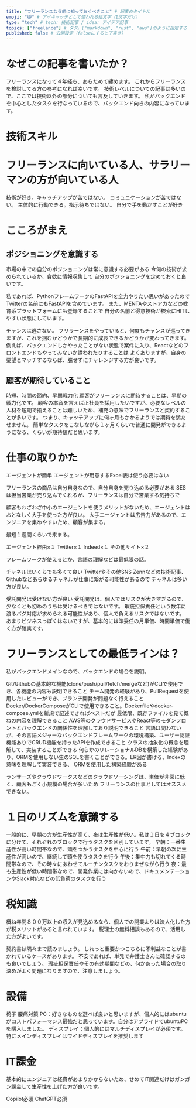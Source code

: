 ```yaml
---
title: "フリーランスなる前に知っておくべきこと" # 記事のタイトル
emoji: "😸" # アイキャッチとして使われる絵文字（1文字だけ）
type: "tech" # tech: 技術記事 / idea: アイデア記事
topics: ["freelance"] # タグ。["markdown", "rust", "aws"]のように指定する
published: false # 公開設定（falseにすると下書き）
---
```


# なぜこの記事を書いたか？
フリーランスになって４年経ち、あらためて纏めます。
これからフリーランスを検討してる方の参考になれば幸いです。
技術レベルについての記事は多いので、ここでは技術以外の部分についても言及していきます。
私がバックエンドを中心としたタスクを行なっているので、バックエンド向きの内容になっています。

# 技術スキル

# フリーランスに向いている人、サラリーマンの方が向いている人
技術が好き。キャッチアップが苦ではない。
コミュニケーションが苦ではない。
主体的に行動できる。指示待ちではない。
自分で手を動かすことが好き

# こころがまえ
## ポジショニングを意識する
市場の中での自分のポジショニングは常に意識する必要がある
今何の技術が求められているか、貪欲に情報収集して
自分のポジショニングを定めておくと良いです。

私であれば、PythonフレームワークのFastAPIを全力やりたい思いがあったので
Twitterの名前にもFastAPIを含めています。
また、MENTAやストアカなどの教育系プラットフォームにも登録することで
自分の名前と得意技術が検索にHITしやすい状態にしています。

チャンスは逃さない。
フリラーンスをやっていると、何度もチャンスが巡ってきますが、これを掴むかどうかで長期的に成長できるかどうかが変わってきます。
例えば、バックエンドしかやったことがない状態で案件に入り、Reactなどのフロントエンドもやってみないか誘われたりすることは
よくありますが、自身の要望とマッチするならば、臆せずにチャレンジする方が良いです。


## 顧客が期待していること
時短、時間の節約、早期戦力化
顧客がフリーランスに期待することは、早期の戦力化です。
顧客の本音を言えば正社員を採用したいですが、必要なレベルの人材を短期で揃えることは難しいため、補充の意味でフリーランスと契約することが多いです。
つまり、キャッチアップに何ヶ月もかかるようでは期待を満たせません。
簡単なタスクをこなしながら１ヶ月くらいで普通に開発ができるようになる、くらいが期待値だと思います。

# 仕事の取りかた
エージェントが簡単
エージェントが用意するExcel表は使う必要はない

フリーランスの商品は自分自身なので、自分自身を売り込める必要がある
SESは担当営業が売り込んでくれるが、フリーランスは自分で営業する気持ちで

顧客もわざわざ中小のエージェントを使うメリットがないため、エージェントはおとなしく大手を使った方が良い。
大手エージェントは広告力があるので、エンジニアを集めやすいため、顧客が集まる。

最短１週間くらいで来まる。

エージェント経由×１
Twitter×１
Indeed×１
その他サイト×２


フレームワークが使えるとか、言語の理解などは最低限の話。

チャネルはいくらでも多くて良い
Twitterやその他SNS
Zennなどの技術記事、Githubなどあらゆるチャネルが仕事に繋がる可能性があるので
チャネルは多い方が良い。

受託開発は受けない方が良い
受託開発は、個人ではリスクが大きすぎるので、少なくとも初めのうちは受けるべきではないです。
瑕疵担保責任という数年に渡るバグ対応が求められる可能性があり、個人で負えるリスクではないです。
あまりビジネスっぽくはないですが、基本的には準委任の月単価、時間単価で働く方が確実です。

# フリーランスとしての最低ラインは？
私がバックエンドメインなので、バックエンドの場合を説明。

Git/Githubの基本的な機能(clone/push/pull/fetch/mergeなど)がCLIで使用でき、各機能の内容も説明できること
チーム開発の経験があり、PullRequestを使用したレビューができ、ブランチ開発が問題なく行えること
Docker/DockerComposeがCLIで使用できること。Dockerfileやdocker-compose.ymlを新規で記述できればベストだが
最低限、既存ファイルを見て概ねの内容を理解できること
AWS等のクラウドサービスやReact等のモダンフロントとバックエンドの関係性を理解しており説明できること
言語は問わないが、その言語メジャーなバックエンドフレームワークの環境構築、ユーザー認証機能ありでCRUD機能を持ったAPIを作成できること
クラスの抽象化の概念を理解して、実装することができる
何らかのリレーショナルDBを構築した経験があり、ORMを使用しない生のSQLを書くことができる。ER図が書ける、Indexの意味を理解して実装できる、
ORMを使用した構築経験がある

ランサーズやクラウドワークスなどのクラウドソーシングは、単価が非常に低く、顧客もごく小規模の場合が多いため
フリーランスの仕事としてはオススメできない。

# １日のリズムを意識する
一般的に、早朝の方が生産性が高く、夜は生産性が低い。私は１日を４ブロックに分けて、それぞれのブロックで行うタスクを区別しています。
早朝：一番生産性が高い時間帯なので、頭をつかうタスクを中心に行う
午前：早朝の次に生産性が高いので、継続して頭を使うタスクを行う
午後：集中力も切れてくる時間帯なので、その時々にあわせてルーチンタスクをおりまぜながら行う
夜：最も生産性が低い時間帯なので、開発作業には向かないので、ドキュメンテーションやSlack対応などの低負荷のタスクを行う

# 税知識
概ね年間８００万以上の収入が見込めるなら、個人での開業よりは法人化した方が税メリットがあると言われています。
税理士の無料相談もあるので、活用した方がよいです。

契約書は隅々まで読みましょう。
しれっと重要かつこちらに不利益なことが書かれているケースがあります。
不安であれば、単発で弁護士さんに確認するのも良いでしょう。
瑕疵担保責任やその有効期間などの、何かあった場合の取り決めがよく問題になりますので、注意しましょう。

# 設備
椅子
腰痛対策
PC：好きなものを選べば良いと思いますが、個人的にはubuntuがコストパフォーマンス最強だと思っています。自分はアプライドでubuntuPCを購入しました。
ディスプレイ：個人的にはマルチディスプレイが必須です。特にメインディスプレイはワイドディスプレイを推奨します

# IT課金
基本的にエンジニアは経費があまりかからないため、せめてIT関連だけはガンガン課金して生産性を上げた方が良いです。

Copilot必須
ChatGPT必須
